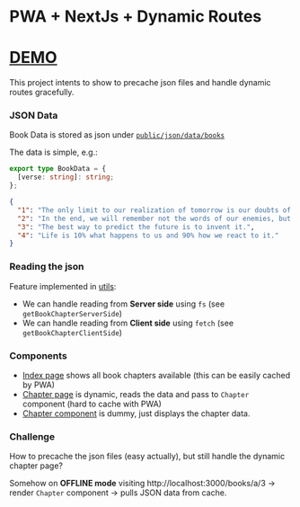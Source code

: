 # PWA + NextJs + Dynamic Routes

# [DEMO](https://testpwanextjsofflinejsons.vercel.app/)

This project intents to show to precache json files and handle dynamic routes gracefully.

### JSON Data

Book Data is stored as json under [`public/json/data/books`](public/json/data/books/)

The data is simple, e.g.:

```ts
export type BookData = {
  [verse: string]: string;
};
```

```json
{
  "1": "The only limit to our realization of tomorrow is our doubts of today.",
  "2": "In the end, we will remember not the words of our enemies, but the silence of our friends.",
  "3": "The best way to predict the future is to invent it.",
  "4": "Life is 10% what happens to us and 90% how we react to it."
}
```

### Reading the json

Feature implemented in [utils](./src/app/utils.ts):

- We can handle reading from **Server side** using `fs` (see `getBookChapterServerSide`)
- We can handle reading from **Client side** using `fetch` (see `getBookChapterClientSide`)

### Components

- [Index page](./src/app/page.tsx) shows all book chapters available (this can be easily cached by PWA)
- [Chapter page](./src/app/books/[book]/[chapter]/page.tsx) is dynamic, reads the data and pass to `Chapter` component (hard to cache with PWA)
- [Chapter component](./src/app/components/Chapter.tsx) is dummy, just displays the chapter data.

### Challenge

How to precache the json files (easy actually), but still handle the dynamic chapter page?

Somehow on **OFFLINE mode** visiting http://localhost:3000/books/a/3 -> render `Chapter` component -> pulls JSON data from cache.
